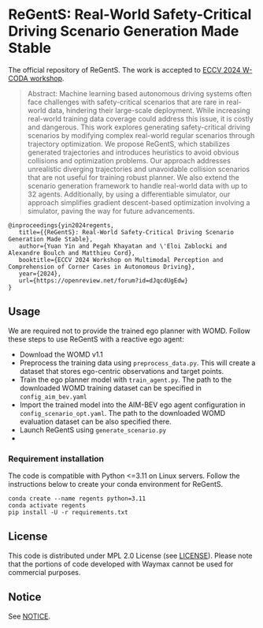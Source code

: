 # ReGentS: Real-World Safety-Critical Driving Scenario Generation Made Stable

The official repository of ReGentS. The work is accepted to [ECCV 2024 W-CODA workshop](https://coda-dataset.github.io/w-coda2024/ "ECCV 2024 Workshop on Multimodal Perception and Comprehension of Corner Cases in Autonomous Driving").

> Abstract: Machine learning based autonomous driving systems often face challenges with safety-critical scenarios that are rare in real-world data, hindering their large-scale deployment. While increasing real-world training data coverage could address this issue, it is costly and dangerous. This work explores generating safety-critical driving scenarios by modifying complex real-world regular scenarios through trajectory optimization. We propose ReGentS, which stabilizes generated trajectories and introduces heuristics to avoid obvious collisions and optimization problems. Our approach addresses unrealistic diverging trajectories and unavoidable collision scenarios that are not useful for training robust planner. We also extend the scenario generation framework to handle real-world data with up to 32 agents. Additionally, by using a differentiable simulator, our approach simplifies gradient descent-based optimization involving a simulator, paving the way for future advancements.

```
@inproceedings{yin2024regents,
   title={{ReGentS}: Real-World Safety-Critical Driving Scenario Generation Made Stable}, 
   author={Yuan Yin and Pegah Khayatan and \'Eloi Zablocki and Alexandre Boulch and Matthieu Cord},
   booktitle={ECCV 2024 Workshop on Multimodal Perception and Comprehension of Corner Cases in Autonomous Driving},
   year={2024},
   url={https://openreview.net/forum?id=dJqcdUgEdw}
}
```


## Usage

We are required not to provide the trained ego planner with WOMD. Follow these steps to use ReGentS with a reactive ego agent:
- Download the WOMD v1.1
- Preprocess the training data using `preprocess_data.py`. This will create a dataset that stores ego-centric observations and target points.
- Train the ego planner model with `train_agent.py`. The path to the downloaded WOMD training dataset can be specified in `config_aim_bev.yaml`
- Import the trained model into the AIM-BEV ego agent configuration in `config_scenario_opt.yaml`. The path to the downloaded WOMD evaluation dataset can be also specified there.
- Launch ReGentS using `generate_scenario.py`
- 
### Requirement installation

The code is compatible with Python <=3.11 on Linux servers. 
Follow the instructions below to create your conda environment for ReGentS.

```
conda create --name regents python=3.11
conda activate regents
pip install -U -r requirements.txt
```

## License

This code is distributed under MPL 2.0 License (see [LICENSE](/LICENSE)). Please note that the portions of code developed with Waymax cannot be used for commercial purposes.

## Notice

See [NOTICE](/NOTICE).


